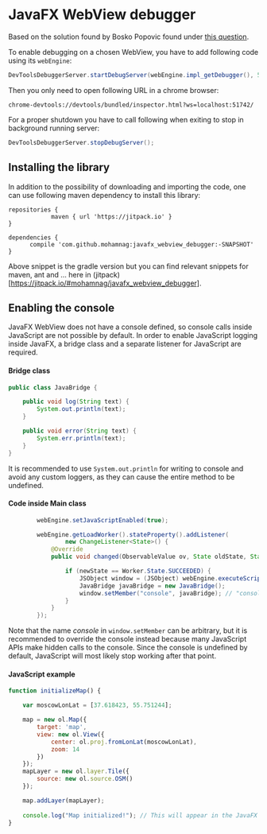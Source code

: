 # JavaFX WebView debugger
Based on the solution found by Bosko Popovic found under [this question](http://stackoverflow.com/questions/9398879/html-javascript-debugging-in-javafx-webview/34444807#34444807).

To enable debugging on a chosen WebView, you have to add following code using its `webEngine`:
```java
DevToolsDebuggerServer.startDebugServer(webEngine.impl_getDebugger(), 51742);
```

Then you only need to open following URL in a chrome browser:
```
chrome-devtools://devtools/bundled/inspector.html?ws=localhost:51742/
```

For a proper shutdown you have to call following when exiting to stop in background running server:
```java
DevToolsDebuggerServer.stopDebugServer();
```

## Installing the library
In addition to the possibility of downloading and importing the code, one can use following maven dependency to install this library:

```
repositories {
			maven { url 'https://jitpack.io' }
}

dependencies {
      compile 'com.github.mohamnag:javafx_webview_debugger:-SNAPSHOT'
}
```

Above snippet is the gradle version but you can find relevant snippets for maven, ant and ... here in (jitpack)[https://jitpack.io/#mohamnag/javafx_webview_debugger].

## Enabling the console
JavaFX WebView does not have a console defined, so console calls inside JavaScript are not possible by default. In order to enable JavaScript logging inside JavaFX, a bridge class and a separate listener for JavaScript are required.

#### Bridge class

```java
public class JavaBridge {

    public void log(String text) {
        System.out.println(text);
    }

    public void error(String text) {
        System.err.println(text);
    }
}
```
It is recommended to use `System.out.println` for writing to console and avoid any custom loggers, as they can cause the entire method to be undefined.

#### Code inside Main class
```java
        webEngine.setJavaScriptEnabled(true);

        webEngine.getLoadWorker().stateProperty().addListener(
                new ChangeListener<State>() {
            @Override
            public void changed(ObservableValue ov, State oldState, State newState) {

                if (newState == Worker.State.SUCCEEDED) {
                    JSObject window = (JSObject) webEngine.executeScript("window");
                    JavaBridge javaBridge = new JavaBridge();
                    window.setMember("console", javaBridge); // "console" object is now known to JavaScript
                }
            }
        });

```
Note that the name *console* in `window.setMember` can be arbitrary, but it is recommended to override the console instead because many JavaScript APIs make hidden calls to the console. Since the console is undefined by default, JavaScript will most likely stop working after that point.

#### JavaScript example

```javascript
function initializeMap() {

    var moscowLonLat = [37.618423, 55.751244];

    map = new ol.Map({
        target: 'map',
        view: new ol.View({
            center: ol.proj.fromLonLat(moscowLonLat),
            zoom: 14
        })
    });
    mapLayer = new ol.layer.Tile({
        source: new ol.source.OSM()
    });

    map.addLayer(mapLayer);
    
    console.log("Map initialized!"); // This will appear in the JavaFX console
}
```
